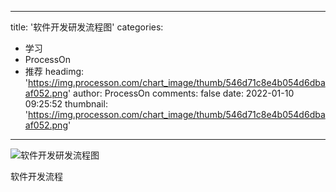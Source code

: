 
---
title: '软件开发研发流程图'
categories: 
 - 学习
 - ProcessOn
 - 推荐
headimg: 'https://img.processon.com/chart_image/thumb/546d71c8e4b054d6dbaaf052.png'
author: ProcessOn
comments: false
date: 2022-01-10 09:25:52
thumbnail: 'https://img.processon.com/chart_image/thumb/546d71c8e4b054d6dbaaf052.png'
---

<div>   
<img class="thumb" alt="软件开发研发流程图" src="https://img.processon.com/chart_image/thumb/546d71c8e4b054d6dbaaf052.png" referrerpolicy="no-referrer">
<p>软件开发流程</p>  
</div>
            